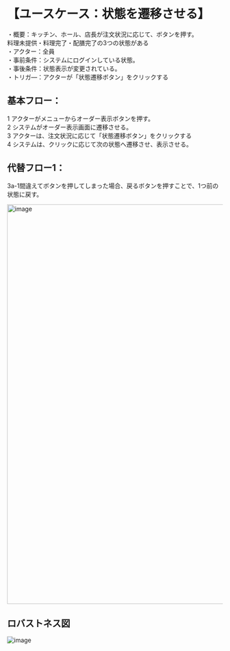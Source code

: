 # 【ユースケース：状態を遷移させる】

・概要：キッチン、ホール、店長が注文状況に応じて、ボタンを押す。  
料理未提供・料理完了・配膳完了の3つの状態がある  
・アクター：全員  
・事前条件：システムにログインしている状態。  
・事後条件：状態表示が変更されている。  
・トリガ―：アクターが「状態遷移ボタン」をクリックする  

## 基本フロー：
1 アクターがメニューからオーダー表示ボタンを押す。  
2 システムがオーダー表示画面に遷移させる。  
3 アクターは、注文状況に応じて「状態遷移ボタン」をクリックする  
4 システムは、クリックに応じて次の状態へ遷移させ、表示させる。    

## 代替フロー1：  
3a-1間違えてボタンを押してしまった場合、戻るボタンを押すことで、1つ前の状態に戻す。

<img width="934" alt="image" src="https://github.com/urakawa-es5/security/assets/119495449/080e6381-d019-4a5a-a280-bb842ad823ba">

## ロバストネス図
![image](https://github.com/urakawa-es5/security/assets/103549087/b93e337c-75e2-414d-b0c8-5c6d05492123)
